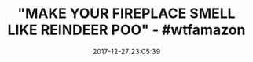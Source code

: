 ---
title: '"MAKE YOUR FIREPLACE SMELL LIKE REINDEER POO" - #wtfamazon'
name: >-
  Bull Schmidt's Reindeer Poo Strongly Scented Hand Poured Vegan Wax Melts, 12
  Scented Wax Cubes, 6.4 Ounces in 2 x 6-Packs
date: '2017-12-27 23:05:39'
buy_now: >-
  https://www.amazon.com/Bull-Schmidts-Reindeer-Strongly-Scented/dp/B01LXT3VL2?SubscriptionId=AKIAIA5RBQIWQVTCUEUQ&tag=coldcutdeals-20&linkCode=xm2&camp=2025&creative=165953&creativeASIN=B01LXT3VL2
description_markdown: >+
  Bull Schmidt's Reindeer Poo Strongly Scented Hand Poured Vegan Wax Melts, 12
  Scented Wax Cubes, 6.4 Ounces in 2 x 6-Packs

    - Soy wax burns cleaner and cooler, and it is even washable with just soap and warm water!

    - This soy-based product was created using sustainable methods and materials. The components used to make this product are vegan. Candlecopia does not use animal products or products derived from animals. We know you care about our planet and its inhabitants. So do we.

    - Loaded with scent to the absolute maximum recommended level for intense fragrance throw

tweet_id_str: '946155140821716993'
price: $9.25
you_save: ''
asin: B01LXT3VL2
image: 'https://images-na.ssl-images-amazon.com/images/I/51raEsR43oL.jpg'

---